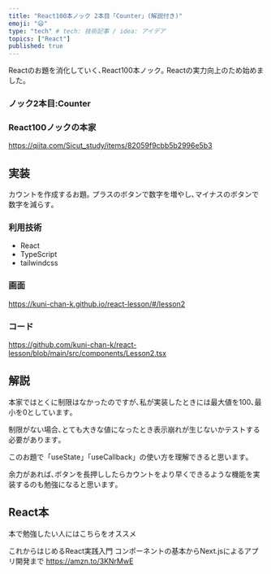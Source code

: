 ```yaml
---
title: "React100本ノック 2本目「Counter」(解説付き)"
emoji: "😃"
type: "tech" # tech: 技術記事 / idea: アイデア
topics: ["React"]
published: true
---
```


Reactのお題を消化していく､React100本ノック｡
Reactの実力向上のため始めました｡

### ノック2本目:Counter
### React100ノックの本家
https://qiita.com/Sicut_study/items/82059f9cbb5b2996e5b3


## 実装
カウントを作成するお題｡
プラスのボタンで数字を増やし､マイナスのボタンで数字を減らす｡

### 利用技術
- React
- TypeScript
- tailwindcss

### 画面
https://kuni-chan-k.github.io/react-lesson/#/lesson2

### コード
https://github.com/kuni-chan-k/react-lesson/blob/main/src/components/Lesson2.tsx

## 解説
本家ではとくに制限はなかったのですが､私が実装したときには最大値を100､最小を0としています｡

制限がない場合､とても大きな値になったとき表示崩れが生じないかテストする必要があります｡

このお題で「useState」「useCallback」の使い方を理解できると思います｡

余力があれば､ボタンを長押ししたらカウントをより早くできるような機能を実装するのも勉強になると思います｡

## React本
本で勉強したい人にはこちらをオススメ

これからはじめるReact実践入門 コンポーネントの基本からNext.jsによるアプリ開発まで
https://amzn.to/3KNrMwE
